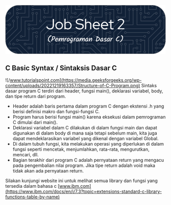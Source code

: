 ![Pemrograman Dasar C](https://github.com/Zyxcid/Praktikum_Algoritma/blob/main/Images/JS2.png)
## C Basic Syntax / Sintaksis Dasar C
![/www.tutorialspoint.com](https://media.geeksforgeeks.org/wp-content/uploads/20221219163357/Structure-of-C-Program.png) 
Sintaks dasar program C terdiri dari header, fungsi main(), deklarasi variabel, body, dan tipe return dari program.

* Header adalah baris pertama dalam program C dengan ekstensi .h yang berisi definisi makro dan fungsi-fungsi C. 
* Program harus berisi fungsi main() karena eksekusi dalam pemrograman C dimulai dari main().
* Deklarasi variabel dalam C dilakukan di dalam fungsi main dan dapat digunakan di dalam body di mana saja tetapi sebelum main, kita juga dapat mendeklarasikan variabel yang dikenal dengan variabel Global. 
* Di dalam tubuh fungsi, kita melakukan operasi yang diperlukan di dalam fungsi seperti mencetak, menjumlahkan, rata-rata, mengurutkan, mencari, dll.
* Bagian terakhir dari program C adalah pernyataan return yang mengacu pada pengembalian nilai program. Jika tipe return adalah void maka tidak akan ada pernyataan return.

Silakan kunjungi website ini untuk melihat semua library dan fungsi yang tersedia dalam bahasa c [www.ibm.com](https://www.ibm.com/docs/en/i/7.3?topic=extensions-standard-c-library-functions-table-by-name)
